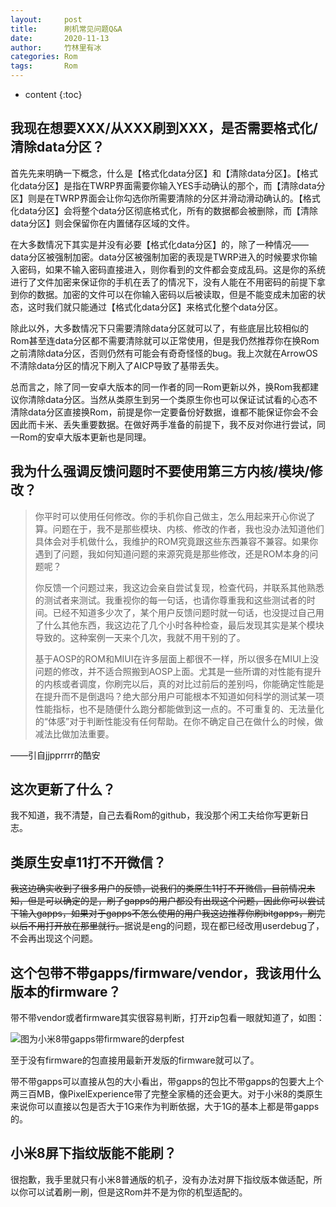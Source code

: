 ```yaml
---
layout:     post
title:      刷机常见问题Q&A
date:       2020-11-13
author:     竹林里有冰
categories: Rom
tags:       Rom
---
```


* content
{:toc}
## 我现在想要XXX/从XXX刷到XXX，是否需要格式化/清除data分区？

首先先来明确一下概念，什么是【格式化data分区】和【清除data分区】。【格式化data分区】是指在TWRP界面需要你输入YES手动确认的那个，而【清除data分区】则是在TWRP界面会让你勾选你所需要清除的分区并滑动滑动确认的。【格式化data分区】会将整个data分区彻底格式化，所有的数据都会被删除，而【清除data分区】则会保留你在内置储存区域的文件。

在大多数情况下其实是并没有必要【格式化data分区】的，除了一种情况——data分区被强制加密。data分区被强制加密的表现是TWRP进入的时候要求你输入密码，如果不输入密码直接进入，则你看到的文件都会变成乱码。这是你的系统进行了文件加密来保证你的手机在丢了的情况下，没有人能在不用密码的前提下拿到你的数据。加密的文件可以在你输入密码以后被读取，但是不能变成未加密的状态，这时我们就只能通过【格式化data分区】来格式化整个data分区。

除此以外，大多数情况下只需要清除data分区就可以了，有些底层比较相似的Rom甚至连data分区都不需要清除就可以正常使用，但是我仍然推荐你在换Rom之前清除data分区，否则仍然有可能会有奇奇怪怪的bug。我上次就在ArrowOS不清除data分区的情况下刷入了AICP导致了基带丢失。

总而言之，除了同一安卓大版本的同一作者的同一Rom更新以外，换Rom我都建议你清除data分区。当然从类原生到另一个类原生你也可以保证试试看的心态不清除data分区直接换Rom，前提是你一定要备份好数据，谁都不能保证你会不会因此而卡米、丢失重要数据。在做好两手准备的前提下，我不反对你进行尝试，同一Rom的安卓大版本更新也是同理。

## 我为什么强调反馈问题时不要使用第三方内核/模块/修改？

> 你平时可以使用任何修改。你的手机你自己做主，怎么用起来开心你说了算。问题在于，我不是那些模块、内核、修改的作者，我也没办法知道他们具体会对手机做什么，我维护的ROM究竟跟这些东西兼容不兼容。如果你遇到了问题，我如何知道问题的来源究竟是那些修改，还是ROM本身的问题呢？
>
> 你反馈一个问题过来，我这边会亲自尝试复现，检查代码，并联系其他熟悉的测试者来测试。我重视你的每一句话，也请你尊重我和这些测试者的时间。已经不知道多少次了，某个用户反馈问题时就一句话，也没提过自己用了什么其他东西，我这边花了几个小时各种检查，最后发现其实是某个模块导致的。这种案例一天来个几次，我就不用干别的了。
>
> 基于AOSP的ROM和MIUI在许多层面上都很不一样，所以很多在MIUI上没问题的修改，并不适合照搬到AOSP上面。尤其是一些所谓的对性能有提升的内核或者调度，你刷完以后，真的对比过前后的差别吗，你能确定性能是在提升而不是倒退吗？绝大部分用户可能根本不知道如何科学的测试某一项性能指标，也不是随便什么跑分都能做到这一点的。不可重复的、无法量化的“体感”对于判断性能没有任何帮助。在你不确定自己在做什么的时候，做减法比做加法重要。
>

——引自jjpprrrr的酷安

## 这次更新了什么？

我不知道，我不清楚，自己去看Rom的github，我没那个闲工夫给你写更新日志。

## 类原生安卓11打不开微信？

~~我这边确实收到了很多用户的反馈，说我们的类原生11打不开微信，目前情况未知，但是可以确定的是，刷了gapps的用户都没有出现这个问题，因此你可以尝试下输入gapps，如果对于gapps不怎么使用的用户我这边推荐你刷bitgapps，刷完以后不用打开放在那里就行。~~据说是eng的问题，现在都已经改用userdebug了，不会再出现这个问题。

## 这个包带不带gapps/firmware/vendor，我该用什么版本的firmware？

带不带vendor或者firmware其实很容易判断，打开zip包看一眼就知道了，如图：

![图为小米8带gapps带firmware的derpfest](https://od.zhullyb.top/?file=/PicBed/IMG_20201113_213237.jpg)

至于没有firmware的包直接用最新开发版的firmware就可以了。

带不带gapps可以直接从包的大小看出，带gapps的包比不带gapps的包要大上个两三百MB，像PixelExperience带了完整全家桶的还会更大。对于小米8的类原生来说你可以直接以包是否大于1G来作为判断依据，大于1G的基本上都是带gapps的。

## 小米8屏下指纹版能不能刷？

很抱歉，我手里就只有小米8普通版的机子，没有办法对屏下指纹版本做适配，所以你可以试着刷一刷，但是这Rom并不是为你的机型适配的。

